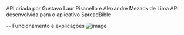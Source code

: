 API criada por Gustavo Laur Pisanello e Alexandre Mezack de Lima
API desenvolvida para o aplicativo SpreadBible

-- Funcionamento e explicações 
![image](https://github.com/GustavoPisanello/API_SpreadBible/assets/99992149/b785fb53-2a23-4a40-9b95-9b92ad70c00e)
